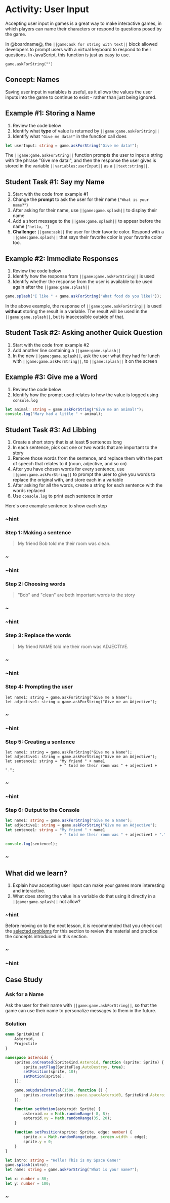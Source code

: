 # Activity: User Input

Accepting user input in games is a great way to make interactive games, in which players can name their characters or respond to questions posed by the game.

In @boardname@, the ``||game:ask for string with text||`` block allowed developers to prompt users with a virtual keyboard to respond to their questions. In JavaScript, this function is just as easy to use.

```sig
game.askForString("")
```

## Concept: Names

Saving user input in variables is useful, as it allows the values the user inputs into the game to continue to exist - rather than just being ignored.

## Example #1: Storing a Name

1. Review the code below
2. Identify what **type** of value is returned by ``||game:game.askForString||``
3. Identify what ``"Give me data!"`` in the function call does

```typescript
let userInput: string = game.askForString("Give me data!");
```

The ``||game:game.askForString||`` function prompts the user to input a string with the phrase "Give me data!", and then the response the user gives is stored in the variable ``||variables:userInput||`` as a ``||text:string||``.

## Student Task #1: Say my Name

1. Start with the code from example #1
2. Change the **prompt** to ask the user for their name (``"What is your name?"``)
3. After asking for their name, use ``||game:game.splash||`` to display their name
4. Add a short message to the ``||game:game.splash||`` to appear before the name (``"hello, "``)
5. **Challenge:** ``||game:ask||`` the user for their favorite color. Respond with a ``||game:game.splash||`` that says their favorite color is your favorite color too.

## Example #2: Immediate Responses

1. Review the code below
2. Identify how the response from ``||game:game.askForString||`` is used
3. Identify whether the response from the user is available to be used again after the ``||game:game.splash||``

```typescript
game.splash("I like " + game.askForString("What food do you like?"));
```

In the above example, the response of ``||game:game.askForString||`` is used **without** storing the result in a variable. The result will be used in the ``||game:game.splash||``, but is inaccessible outside of that.

## Student Task #2: Asking another Quick Question

1. Start with the code from example #2
2. Add another line containing a ``||game:game.splash||``
3. In the new ``||game:game.splash||``, ask the user what they had for lunch with ``||game:game.askForString||``, to ``||game:splash||`` it on the screen

## Example #3: Give me a Word

1. Review the code below
2. Identify how the prompt used relates to how the value is logged using ``console.log``

```typescript
let animal: string = game.askForString("Give me an animal!");
console.log("Mary had a little " + animal);
```

## Student Task #3: Ad Libbing

1. Create a short story that is at least **5** sentences long
2. In each sentence, pick out one or two words that are important to the story
3. Remove those words from the sentence, and replace them with the part of speech that relates to it (noun, adjective, and so on)
4. After you have chosen words for every sentence, use ``||game:game.askForString||`` to prompt the user to give you words to replace the original with, and store each in a variable
5. After asking for all the words, create a string for each sentence with the words replaced
6. Use ``console.log`` to print each sentence in order

Here's one example sentence to show each step

### ~hint

### Step 1: Making a sentence

> My friend Bob told me their room was clean.

### ~

### ~hint

### Step 2: Choosing words

> "Bob" and "clean" are both important words to the story

### ~

### ~hint

### Step 3: Replace the words

> My friend NAME told me their room was ADJECTIVE.

### ~

### ~hint

### Step 4: Prompting the user

```typescript-ignore
let name1: string = game.askForString("Give me a Name");
let adjective1: string = game.askForString("Give me an Adjective");
```

### ~

### ~hint

### Step 5: Creating a sentence

```typescript-ignore
let name1: string = game.askForString("Give me a Name");
let adjective1: string = game.askForString("Give me an Adjective");
let sentence1: string = "My friend " + name1
                        + " told me their room was " + adjective1 + ".";
```

### ~

### ~hint

### Step 6: Output to the Console

```typescript
let name1: string = game.askForString("Give me a Name");
let adjective1: string = game.askForString("Give me an Adjective");
let sentence1: string = "My friend " + name1
                        + " told me their room was " + adjective1 + ".";

console.log(sentence1);
```

### ~

## What did we learn?

1. Explain how accepting user input can make your games more interesting and interactive.
2. What does storing the value in a variable do that using it directly in a ``||game:game.splash||`` not allow?

### ~hint

Before moving on to the next lesson, it is recommended that you check out the [selected problems](/courses/csintro3/intro/user-input-problems) for this section to review the material and practice the concepts introduced in this section.

### ~

### ~hint

## Case Study

### Ask for a Name

Ask the user for their name with ``||game:game.askForString||``, so that the game can use their name to personalize messages to them in the future.

### Solution

```typescript
enum SpriteKind {
    Asteroid,
    Projectile
}

namespace asteroids {
    sprites.onCreated(SpriteKind.Asteroid, function (sprite: Sprite) {
        sprite.setFlag(SpriteFlag.AutoDestroy, true);
        setPosition(sprite, 10);
        setMotion(sprite);
    });

    game.onUpdateInterval(1500, function () {
        sprites.create(sprites.space.spaceAsteroid0, SpriteKind.Asteroid);
    });

    function setMotion(asteroid: Sprite) {
        asteroid.vx = Math.randomRange(-8, 8);
        asteroid.vy = Math.randomRange(35, 20);
    }

    function setPosition(sprite: Sprite, edge: number) {
        sprite.x = Math.randomRange(edge, screen.width - edge);
        sprite.y = 0;
    }
}

let intro: string = "Hello! This is my Space Game!"
game.splash(intro);
let name: string = game.askForString("What is your name?");

let x: number = 80;
let y: number = 100;
```

### ~